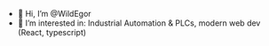 - 👋 Hi, I’m @WildEgor
- 👀 I’m interested in: Industrial Automation & PLCs, modern web dev (React, typescript)

<!---
  WildEgor/WildEgor is a ✨ special ✨ repository because its `README.md` (this file) appears on your GitHub profile.
  You can click the Preview link to take a look at your changes.
--->
